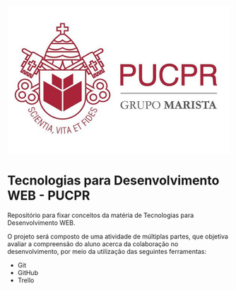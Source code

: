 <div align="center">
  <a href="https://www.pucpr.br/">
    <img alt="PUCPR" src="https://github.com/gsbcamargo/tdw-pucpr/blob/main/pucpr.jpg?raw=true">
  </a>
</div>

# Tecnologias para Desenvolvimento WEB - PUCPR
Repositório para fixar conceitos da matéria de Tecnologias para Desenvolvimento WEB.

O projeto será composto de uma atividade de múltiplas partes, que objetiva avaliar a compreensão do aluno acerca da colaboração no desenvolvimento, por meio da utilização das seguintes ferramentas:
- Git
- GitHub
- Trello


